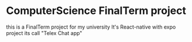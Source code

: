 
# ComputerScience FinalTerm project

this is a FinalTerm project for my university 
It's React-native with expo project its call "Telex Chat app"
